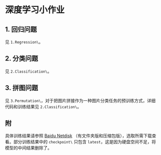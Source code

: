 # 深度学习小作业

## 1. 回归问题

见 `1.Regression\`。

## 2. 分类问题

见 `2.Classification\`。

## 3. 拼图问题

见 `3.Permutation\`，对于把图片拼接作为一种图片分类任务的预训练方式，详细代码和训练结果见 `2.Classification\`。

## 附

具体训练结果请参照 [Baidu Netdisk](https://pan.baidu.com/s/1IgsvWpocZvZRlTi3HOLgMg?pwd=092a) （有文件夹版和压缩包版），选取所需下载查看。部分训练结果中的 `checkpoint\` 只包含 `latest`，这是因为硬盘空间不足，将模型的中间结果删除了。